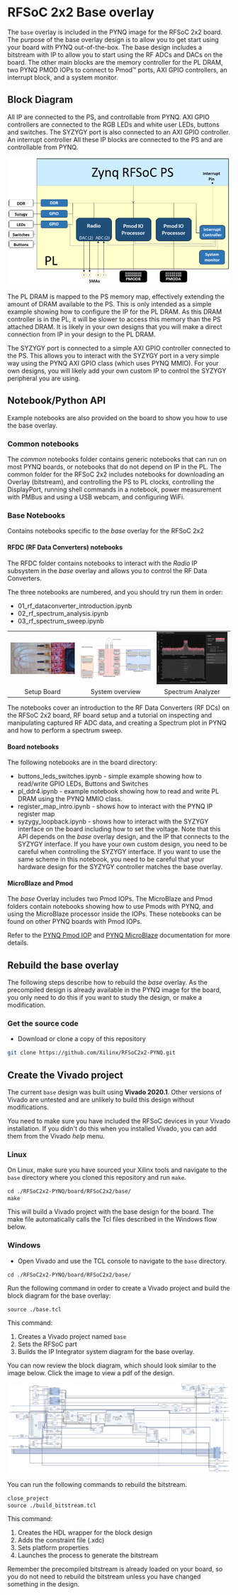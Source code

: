 # RFSoC 2x2 Base overlay

The `base` overlay is included in the PYNQ image for the  RFSoC 2x2 board. The purpose of the base overlay design is to allow you to get start using your board with PYNQ out-of-the-box. The base design includes a bitstream with IP to allow you to start using the RF ADCs and DACs on the board. The other main blocks are the memory controller for the PL DRAM, two PYNQ PMOD IOPs to connect to Pmod™ ports, AXI GPIO controllers, an interrupt block, and a system monitor. 

## Block Diagram

All IP are connected to the PS, and controllable from PYNQ. AXI GPIO controllers are connected to the RGB LEDs and white user LEDs, buttons and switches. The SYZYGY port is also connected to an AXI GPIO controller. An interrupt controller All these IP blocks are connected to the PS and are controllable from PYNQ. 

![](./images/rfsoc_base_overlay.png)

The PL DRAM is mapped to the PS memory map, effectively extending the amount of DRAM available to the PS. This is only intended as a simple example showing how to configure the IP for the PL DRAM. As this DRAM controller is in the PL, it will be slower to access this memory than the PS attached DRAM. It is likely in your own designs that you will make a direct connection from IP in your design to the PL DRAM.  

The SYZYGY port is connected to a simple AXI GPIO controller connected to the PS. This allows you to interact with the SYZYGY port in a very simple way using the PYNQ AXI GPIO class (which uses PYNQ MMIO). For your own designs, you will likely add your own custom IP to control the SYZYGY peripheral you are using. 


## Notebook/Python API

Example notebooks are also provided on the board to show you how to use the base overlay.

### Common notebooks

The *common* notebooks folder contains generic notebooks that can run on most PYNQ boards, or notebooks that do not depend on IP in the PL. The common folder for the RFSoC 2x2 includes notebooks for downloading an Overlay (bitstream), and controlling the PS to PL clocks, controlling the DisplayPort, running shell commands in a notebook, power measurement with PMBus and using a USB webcam, and configuring WiFi.

### Base Notebooks

Contains notebooks specific to the *base* overlay for the RFSoC 2x2

#### RFDC (RF Data Converters) notebooks

The RFDC folder contains notebooks to interact with the *Radio* IP subsystem in the *base* overlay and allows you to control the RF Data Converters. 

The three notebooks are numbered, and you should try run them in order: 

* 01_rf_dataconverter_introduction.ipynb
* 02_rf_spectrum_analysis.ipynb
* 03_rf_spectrum_sweep.ipynb

 <table>
<tr>
<td style="vertical-align:middle; background:transparent;"><img src="./images/rfsoc2x2_connections_400.jpg" style="width:310px"></td>
<td style="vertical-align:middle; background:transparent;"><img src="./images/rfsystem_introduction_400.png" style="width:310px"></td>
<td style="vertical-align:middle; background:transparent;"><img src="./images/spectrum_analyzer400.png" style="width:310px"></td>
</tr>
<tr>
<td style="text-align:center; background:transparent;">Setup Board</td>
<td style="text-align:center; background:transparent;">System overview</td>
<td style="text-align:center; background:transparent;">Spectrum Analyzer</td>
</tr>
</table>

The notebooks cover an introduction to the RF Data Converters (RF DCs) on the RFSoC 2x2 board, RF board setup and a tutorial on inspecting and manipulating captured RF ADC data, and creating a Spectrum plot in PYNQ and how to perform a spectrum sweep. 

#### Board notebooks

The following notebooks are in the board directory:

* buttons_leds_switches.ipynb - simple example showing how to read/write GPIO LEDs, Buttons and Switches
* pl_ddr4.ipynb - example notebook showing how to read and write PL DRAM using the PYNQ MMIO class. 
* register_map_intro.ipynb - shows how to interact with the PYNQ IP register map
* syzygy_loopback.ipynb - shows how to interact with the SYZYGY interface on the board including how to set the voltage. Note that this API depends on the *base* overlay design, and the IP that connects to the SYZYGY interface. If you have your own custom design, you need to be careful when controlling the SYZYGY interface. If you want to use the same scheme in this notebook, you need to be careful that your hardware design for the SYZYGY controller matches the base overlay. 

#### MicroBlaze and Pmod

The *base* Overlay includes two Pmod IOPs. The MicroBlaze and Pmod folders contain notebooks showing how to use Pmods with PYNQ, and using the MicroBlaze processor inside the IOPs. These notebooks can be found on other PYNQ boards with Pmod IOPs. 

Refer to the [PYNQ Pmod IOP](https://pynq.readthedocs.io/en/latest/pynq_libraries/pmod.html) and [PYNQ MicroBlaze](https://pynq.readthedocs.io/en/latest/pynq_libraries.html#pynqmicroblaze) documentation for more details. 


## Rebuild the base overlay

The following steps describe how to rebuild the *base* overlay. As the precompiled design is already available in the PYNQ image for the board, you only need to do this if you want to study the design, or make a modification. 

### Get the source code

* Download or clone a copy of this repository

```sh
git clone https://github.com/Xilinx/RFSoC2x2-PYNQ.git
```

## Create the Vivado project

The current `base` design was built using **Vivado 2020.1**. Other versions of Vivado are untested and are unlikely to build this design without modifications. 

You need to make sure you have included the RFSoC devices in your Vivado installation. If you didn't do this when you installed Vivado, you can add them from the Vivado *help* menu. 

### Linux

On Linux, make sure you have sourced your Xilinx tools and navigate to the `base` directory where you cloned this repository and run `make`.

```console
cd ./RFSoC2x2-PYNQ/board/RFSoC2x2/base/
make
```

This will build a Vivado project with the base design for the board. The make file automatically calls the Tcl files described in the Windows flow below. 

### Windows

* Open Vivado and use the TCL console to navigate to the `base` directory. 

```console
cd ./RFSoC2x2-PYNQ/board/RFSoC2x2/base/
```

Run the following command in order to create a Vivado project and build the block diagram for the base overlay:

```console
source ./base.tcl
```

This command:

1. Creates a Vivado project named `base`
1. Sets the RFSoC part
1. Builds the IP Integrator system diagram for the base overlay. 

You can now review the block diagram, which should look similar to the image below. Click the image to view a pdf of the design.

[![](./images/rfsoc_2x2_base_t.png)](./pdf/rfsoc_2x2_base_overlay.pdf)

You can run the following commands to rebuild the bitstream.

```console
close_project
source ./build_bitstream.tcl
```

This command:

1. Creates the HDL wrapper for the block design
1. Adds the constraint file (.xdc)
1. Sets platform properties 
1. Launches the process to generate the bitstream

Remember the precompiled bitstream is already loaded on your board, so you do not need to rebuild the bitstream unless you have changed something in the design. 
